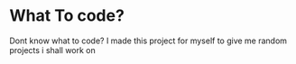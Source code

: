# What To code?
Dont know what to code? 
I made this project for myself to give me random projects i shall work on
